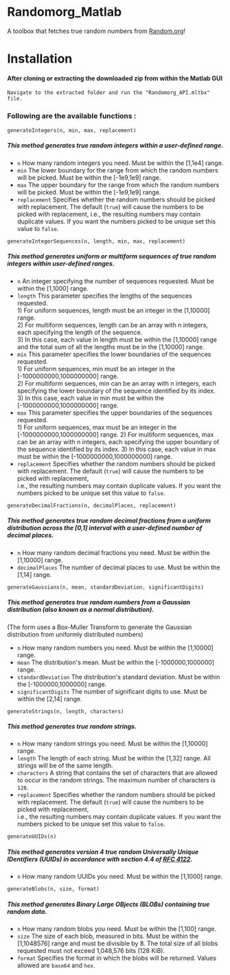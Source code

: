 # Randomorg_Matlab 
A toolbox that fetches true random numbers from [Random.org](https://www.random.org)!

# Installation
#### After cloning or extracting the downloaded zip from within the Matlab GUI 
    Navigate to the extracted folder and run the "Randomorg_API.mltbx" file.

### Following are the available functions : 

`generateIntegers(n, min, max, replacement)`  

##### This method generates true random integers within a user-defined range.  
   * `n` How many random integers you need. Must be within the [1,1e4] range.  
   * `min` The lower boundary for the range from which the random numbers will be picked. Must be within the [-1e9,1e9] range.  
   * `max` The upper boundary for the range from which the random numbers will be picked. Must be within the [-1e9,1e9] range.  
   * `replacement` Specifies whether the random numbers should be picked with replacement. The default (`true`) will cause the                      numbers to be picked with replacement, i.e., the resulting numbers may contain duplicate values. If you want the numbers picked to be unique set this value to `false`.  
    
`generateIntegerSequences(n, length, min, max, replacement)`  

##### This method generates uniform or multiform sequences of true random integers within user-defined ranges.
   * `n` An integer specifying the number of sequences requested. Must be within the [1,1000] range.  
   * `length` This parameter specifies the lengths of the sequences requested.  
              1) For uniform sequences, length must be an integer in the [1,10000] range.  
              2) For multiform sequences, length can be an array with n integers, each specifying the length of the sequence.  
              3) In this case, each value in length must be within the [1,10000] range and the total sum of all the lengths must be in the [1,10000] range.  
   * `min` This parameter specifies the lower boundaries of the sequences requested.  
              1) For uniform sequences, min must be an integer in the [-1000000000,1000000000] range.  
              2) For multiform sequences, min can be an array with n integers, each specifying the lower boundary of the                sequence identified by its index.  
              3) In this case, each value in min must be within the [-1000000000,1000000000] range.  
   * `max` This parameter specifies the upper boundaries of the sequences requested.  
              1) For uniform sequences, max must be an integer in the [-1000000000,1000000000] range. 
              2) For multiform sequences, max can be an array with n integers, each specifying the upper boundary of the sequence identified by its index. 
              3) In this case, each value in max must be within the [-1000000000,1000000000] range. 
   * `replacement` Specifies whether the random numbers should be picked with replacement. The default (`true`) will cause the numbers to be picked with replacement,  
              i.e., the resulting numbers may contain duplicate values. If you want the numbers picked to be unique set this value to `false`.  

`generateDecimalFractions(n, decimalPlaces, replacement)`

##### This method generates true random decimal fractions from a uniform distribution across the [0,1] interval with a user-defined number of decimal places.  
   * `n` How many random decimal fractions you need. Must be within the [1,10000] range. 
   * `decimalPlaces` The number of decimal places to use. Must be within the [1,14] range. 

`generateGaussians(n, mean, standardDeviation, significantDigits)`  
##### This method generates true random numbers from a Gaussian distribution (also known as a normal distribution).  
(The form uses a Box-Muller Transform to generate the Gaussian distribution from uniformly distributed numbers)
   * `n` How many random numbers you need. Must be within the [1,10000] range. 
   * `mean` The distribution's mean. Must be within the [-1000000,1000000] range.  
   * `standardDeviation` The distribution's standard deviation. Must be within the [-1000000,1000000] range.  
   * `significantDigits` The number of significant digits to use. Must be within the [2,14] range.  
   

`generateStrings(n, length, characters)`
##### This method generates true random strings.
   * `n` How many random strings you need. Must be within the [1,10000] range.  
   * `length` The length of each string. Must be within the [1,32] range. All strings will be of the same length.  
   * `characters` A string that contains the set of characters that are allowed to occur in the random strings. The maximum number of characters is `128`.  
   * `replacement` Specifies whether the random numbers should be picked with replacement. The default (`true`) will cause the numbers to be picked with replacement,  
              i.e., the resulting numbers may contain duplicate values. If you want the numbers picked to be unique set this value to `false`.            


`generateUUIDs(n)`  
##### This method generates version 4 true random Universally Unique IDentifiers (UUIDs) in accordance with section 4.4 of [RFC 4122](https://www.ietf.org/rfc/rfc4122.txt).    
   * `n` How many random UUIDs you need. Must be within the [1,1000] range.  
   
`generateBlobs(n, size, format)`  
##### This method generates Binary Large OBjects (BLOBs) containing true random data. 
   * `n` How many random blobs you need. Must be within the [1,100] range. 
   * `size` The size of each blob, measured in bits. Must be within the [1,1048576] range and must be divisible by 8. 
            The total size of all blobs requested must not exceed 1,048,576 bits (128 KiB). 
   * `format` Specifies the format in which the blobs will be returned. Values allowed are `base64` and `hex`. 
